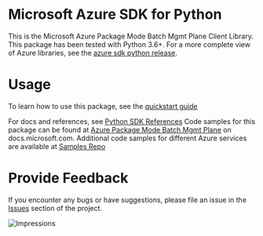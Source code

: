 # Microsoft Azure SDK for Python

This is the Microsoft Azure Package Mode Batch Mgmt Plane Client Library.
This package has been tested with Python 3.6+.
For a more complete view of Azure libraries, see the [azure sdk python release](https://aka.ms/azsdk/python/all).

# Usage

To learn how to use this package, see the [quickstart guide](https://aka.ms/azsdk/python/mgmt)

For docs and references, see [Python SDK References](https://docs.microsoft.com/python/api/overview/azure)
Code samples for this package can be found at [Azure Package Mode Batch Mgmt Plane](https://docs.microsoft.com/samples/browse/?languages=python&term=Getting%20started%20-%20Managing&terms=Getting%20started%20-%20Managing) on docs.microsoft.com.
Additional code samples for different Azure services are available at [Samples Repo](https://aka.ms/azsdk/python/mgmt/samples)

# Provide Feedback

If you encounter any bugs or have suggestions, please file an issue in the
[Issues](https://github.com/Azure/azure-sdk-for-python/issues)
section of the project. 


![Impressions](https://azure-sdk-impressions.azurewebsites.net/api/impressions/azure-sdk-for-python%2Fazure-packagemode-batch%2FREADME.png)
